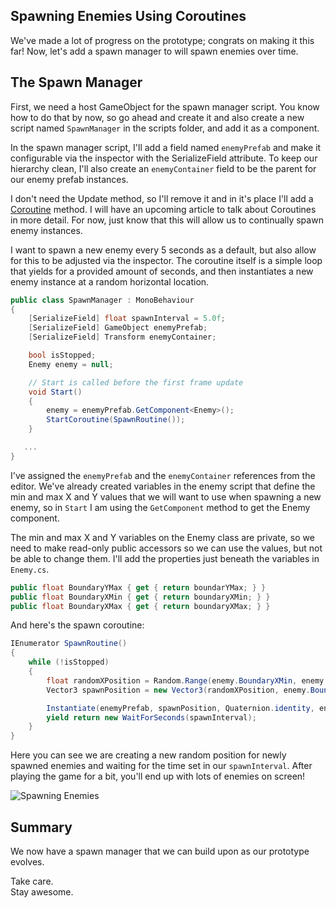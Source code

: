 ## Spawning Enemies Using Coroutines

We've made a lot of progress on the prototype; congrats on making it this far! Now, let's add a spawn manager to will spawn enemies over time.

## The Spawn Manager
First, we need a host GameObject for the spawn manager script. You know how to do that by now, so go ahead and create it and also create a new script named `SpawnManager` in the scripts folder, and add it as a component.

In the spawn manager script, I'll add a field named `enemyPrefab` and make it configurable via the inspector with the SerializeField attribute. To keep our hierarchy clean, I'll also create an `enemyContainer` field to be the parent for our enemy prefab instances.

I don't need the Update method, so I'll remove it and in it's place I'll add a [Coroutine](https://docs.unity3d.com/Manual/Coroutines.html) method. I will have an upcoming article to talk about Coroutines in more detail. For now, just know that this will allow us to continually spawn enemy instances.

I want to spawn a new enemy every 5 seconds as a default, but also allow for this to be adjusted via the inspector. The coroutine itself is a simple loop that yields for a provided amount of seconds, and then instantiates a new enemy instance at a random horizontal location.

```csharp
public class SpawnManager : MonoBehaviour
{
    [SerializeField] float spawnInterval = 5.0f;
    [SerializeField] GameObject enemyPrefab;
    [SerializeField] Transform enemyContainer;

    bool isStopped;
    Enemy enemy = null;

    // Start is called before the first frame update
    void Start()
    {
        enemy = enemyPrefab.GetComponent<Enemy>();
        StartCoroutine(SpawnRoutine());
    }

   ...
}
```

I've assigned the `enemyPrefab` and the `enemyContainer` references from the editor. We've already created variables in the enemy script that define the min and max X and Y values that we will want to use when spawning a new enemy, so in `Start` I am using the `GetComponent` method to get the Enemy component.

The min and max X and Y variables on the Enemy class are private, so we need to make read-only public accessors so we can use the values, but not be able to change them. I'll add the properties just beneath the variables in `Enemy.cs`.

```csharp
public float BoundaryYMax { get { return boundarYMax; } }
public float BoundaryXMin { get { return boundaryXMin; } }
public float BoundaryXMax { get { return boundaryXMax; } }
```

And here's the spawn coroutine:

```csharp
IEnumerator SpawnRoutine()
{
    while (!isStopped)
    {
        float randomXPosition = Random.Range(enemy.BoundaryXMin, enemy.BoundaryXMax);
        Vector3 spawnPosition = new Vector3(randomXPosition, enemy.BoundaryYMax);

        Instantiate(enemyPrefab, spawnPosition, Quaternion.identity, enemyContainer);
        yield return new WaitForSeconds(spawnInterval);
    }
}
```

Here you can see we are creating a new random position for newly spawned enemies and waiting for the time set in our `spawnInterval`. After playing the game for a bit, you'll end up with lots of enemies on screen!


![Spawning Enemies](https://cdn.hashnode.com/res/hashnode/image/upload/v1649292198260/rFR3J3cJ6.gif)

## Summary
We now have a spawn manager that we can build upon as our prototype evolves. 

Take care.  
Stay awesome.